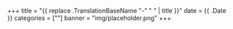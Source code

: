 +++
title = "{{ replace .TranslationBaseName "-" " " | title }}"
date = {{ .Date }}
categories = [""]
banner = "img/placeholder.png"
+++

